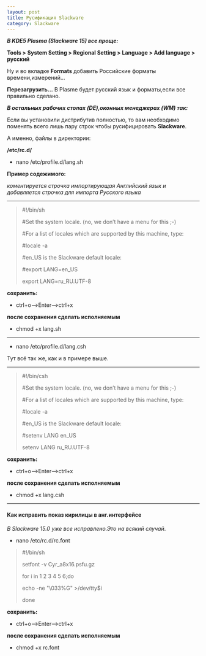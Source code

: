 ```yaml
---
layout: post
title: Русификация Slackware
category: Slackware
---
```

***В KDE5 Plasma (Slackware 15) все проще:***

**Tools > System Setting > Regional Setting > Language > Add language > русский**

Ну и во вкладке **Formats** добавить Российские форматы времени,измерений...

**Перезагрузить...** В Plasme будет русский язык и форматы,если все правильно сделано.

***В остальных рабочих столах (DE),оконных менеджерах (WM) так:***

 Если вы установили дистрибутив полностью, то вам необходимо поменять всего лишь пару строк 
 чтобы русифицировать **Slackware**. 
 
А именно, файлы в директории: 

**/etc/rc.d/**

- nano /etc/profile.d/lang.sh

 **Пример содежимого:**
 
*коментируется строчка импортирующая Английский язык и добавляется строчка 
 для импорта Русского языка*

**************************************

>#!/bin/sh
>
>#Set the system locale.  (no, we don’t have a menu for this ;-)
>
>#For a list of locales which are supported by this machine, type:
>
>#locale -a
>
>#en_US is the Slackware default locale:
>
>
>#export LANG=en_US
>
>export LANG=ru_RU.UTF-8

**сохранить:**

- ctrl+o-->Enter-->ctrl+x

**после сохранения сделать исполняемым**

- chmod +x lang.sh

**************************************

- nano /etc/profile.d/lang.csh

Тут всё так же, как и в примере выше.

***********************************

>#!/bin/csh
>
>#Set the system locale.  (no, we don’t have a menu for this ;-)
>
>#For a list of locales which are supported by this machine, type:
>
>#locale -a
>
>#en_US is the Slackware default locale:
>
>#setenv LANG en_US
>
>setenv LANG ru_RU.UTF-8

**сохранить:**

- ctrl+o-->Enter-->ctrl+x

**после сохранения сделать исполняемым**

- chmod +x lang.csh

**********************************
#### Как исправить показ кирилицы в анг.интерфейсе

*В Slackware 15.0 уже все исправлено.Это на всякий случай*.

- nano /etc/rc.d/rc.font

>#!/bin/sh
>
>setfont -v Cyr_a8x16.psfu.gz
>
>for i in 1 2 3 4 5 6;do
>
>echo -ne "\033%G" >/dev/tty$i
>
>done

**сохранить:**

- ctrl+o-->Enter-->ctrl+x

**после сохранения сделать исполняемым**

- chmod +x rc.font
